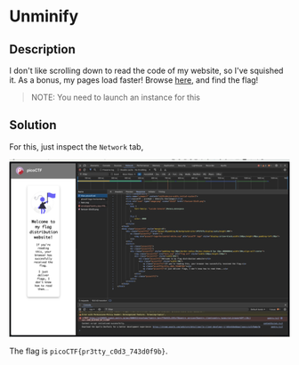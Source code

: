 # Unminify

## Description

I don't like scrolling down to read the code of my website, so I've squished it. As a bonus, my pages load faster!
Browse [here](http://titan.picoctf.net:54481/), and find the flag!

> NOTE: You need to launch an instance for this

## Solution

For this, just inspect the `Network` tab,

![network](image.png)

The flag is `picoCTF{pr3tty_c0d3_743d0f9b}`.
